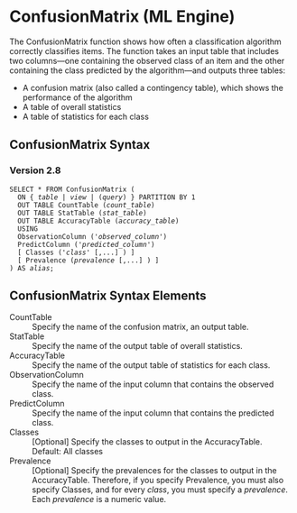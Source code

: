 <div class="nested0" aria-labelledby="ariaid-title1" topicindex="1" topicid="cpu1507655644292" id="cpu1507655644292"><h1 class="title topictitle1" id="ariaid-title1">ConfusionMatrix (ML Engine)</h1><div class="body conbody">
<p class="p">The ConfusionMatrix function shows how often a classification algorithm correctly classifies items. The function takes an input table that includes two columns—one containing the observed class of an item and the other containing the class predicted by the algorithm—and outputs three tables:</p>
<ul class="ul" id="cpu1507655644292__ul_xdl_sjl_p1b">
<li class="li">A confusion matrix (also called a contingency table), which shows the performance of the algorithm</li>
<li class="li">A table of overall statistics</li>
<li class="li">A table of statistics for each class</li></ul></div><div class="topic reference nested1" aria-labelledby="ariaid-title2" topicindex="2" topicid="dox1507655858929" xml:lang="en-us" lang="en-us" id="dox1507655858929">
<h2 class="title topictitle2" id="ariaid-title2">ConfusionMatrix Syntax</h2><div class="body refbody"><div class="section" id="dox1507655858929__section_N1000E_N1000C_N10001">
<h3 class="title sectiontitle">Version <span>2.8</span></h3><pre class="pre codeblock" xml:space="preserve"><code>SELECT * FROM ConfusionMatrix (
  <span>ON { <var class="keyword varname">table</var> | <var class="keyword varname">view</var> | (<var class="keyword varname">query</var>) }</span> PARTITION BY 1
  OUT TABLE CountTable (<var class="keyword varname">count_table</var>)
  OUT TABLE StatTable (<var class="keyword varname">stat_table</var>)
  OUT TABLE AccuracyTable (<var class="keyword varname">accuracy_table</var>)
  USING
  ObservationColumn ('<var class="keyword varname">observed_column</var>')
  PredictColumn ('<var class="keyword varname">predicted_column</var>')
  [ Classes ('<var class="keyword varname">class</var>' [,...] ) ]
  [ Prevalence (<var class="keyword varname">prevalence</var> [,...] ) ]
) AS <var class="keyword varname">alias</var>;</code></pre></div></div></div><div class="topic reference nested1" aria-labelledby="ariaid-title3" topicindex="3" topicid="tap1507655872979" xml:lang="en-us" lang="en-us" id="tap1507655872979">
<h2 class="title topictitle2" id="ariaid-title3">ConfusionMatrix Syntax Elements</h2><div class="body refbody"><div class="section" id="tap1507655872979__section_N10011_N1000E_N10001"><dl class="dl parml"><dt class="dt pt dlterm">CountTable</dt><dd class="dd pd">Specify the name of the confusion matrix, an output table.</dd><dt class="dt pt dlterm">StatTable</dt><dd class="dd pd">Specify the name of the output table of overall statistics.</dd><dt class="dt pt dlterm">AccuracyTable</dt><dd class="dd pd">Specify the name of the output table of statistics for each class.</dd><dt class="dt pt dlterm">ObservationColumn</dt><dd class="dd pd">Specify the name of the input column that contains the observed class.</dd><dt class="dt pt dlterm">PredictColumn</dt><dd class="dd pd">Specify the name of the input column that contains the predicted class.</dd><dt class="dt pt dlterm">Classes</dt><dd class="dd pd">[Optional] Specify the classes to output in the AccuracyTable. </dd><dd class="dd pd ddexpand">Default: All classes</dd><dt class="dt pt dlterm">Prevalence</dt><dd class="dd pd">[Optional] Specify the prevalences for the classes to output in the AccuracyTable. Therefore, if you specify Prevalence, you must also specify Classes, and for every <var class="keyword varname">class</var>, you must specify a <var class="keyword varname">prevalence</var>. Each <var class="keyword varname">prevalence</var> is a numeric value.</dd></dl></div></div></div></div>
